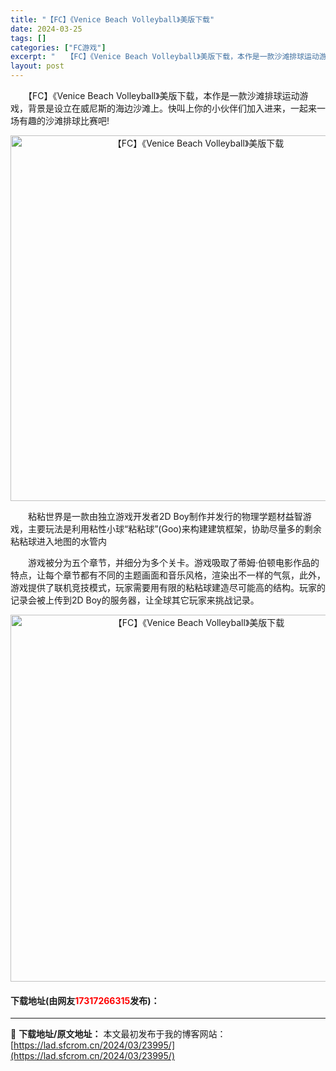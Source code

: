 ```yaml
---
title: "【FC】《Venice Beach Volleyball》美版下载"
date: 2024-03-25
tags: []
categories: ["FC游戏"]
excerpt: "　　【FC】《Venice Beach Volleyball》美版下载，本作是一款沙滩排球运动游戏，背景是设立在威尼斯的海边沙滩上。快叫上你的小伙伴们加入进来，一起来一场有趣的沙滩排球比赛吧! 　　粘粘世界是一款由独立游戏开发者2D Boy制作并发行的物理学题材益智游戏，主要玩法是利用粘性小球&amp;ld&hellip;"
layout: post
---
```


 <p>　　【FC】《Venice Beach Volleyball》美版下载，本作是一款沙滩排球运动游戏，背景是设立在威尼斯的海边沙滩上。快叫上你的小伙伴们加入进来，一起来一场有趣的沙滩排球比赛吧!</p> <p align="center"><img align="" border="0" src="https://lad.sfcrom.cn/wp-content/uploads/2024/03/20240325_66019c73ab460.png" width="585" alt="【FC】《Venice Beach Volleyball》美版下载" /></p> <p>　　粘粘世界是一款由独立游戏开发者2D Boy制作并发行的物理学题材益智游戏，主要玩法是利用粘性小球&ldquo;粘粘球&rdquo;(Goo)来构建建筑框架，协助尽量多的剩余粘粘球进入地图的水管内</p> <p>　　游戏被分为五个章节，并细分为多个关卡。游戏吸取了蒂姆&middot;伯顿电影作品的特点，让每个章节都有不同的主题画面和音乐风格，渲染出不一样的气氛，此外，游戏提供了联机竞技模式，玩家需要用有限的粘粘球建造尽可能高的结构。玩家的记录会被上传到2D Boy的服务器，让全球其它玩家来挑战记录。</p> <p align="center"><img align="" border="0" src="https://lad.sfcrom.cn/wp-content/uploads/2024/03/20240325_66019c74d3427.png" width="587" alt="【FC】《Venice Beach Volleyball》美版下载" /></p> <p><h4>下载地址(由网友<font color="red">17317266315</font>发布)：</h4></p> 

---
📖 **下载地址/原文地址：** 本文最初发布于我的博客网站：[https://lad.sfcrom.cn/2024/03/23995/](https://lad.sfcrom.cn/2024/03/23995/)
